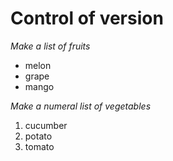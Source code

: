 # Control of version
*Make a list of fruits*
* melon
* grape
* mango

*Make a numeral list of vegetables*

1. cucumber
2. potato
3. tomato


